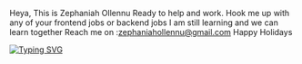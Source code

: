 Heya, This is Zephaniah Ollennu
Ready to help and work.
Hook me up with any of your frontend jobs or backend jobs
I am still learning and we can learn together 
Reach me on :zephaniahollennu@gmail.com
Happy Holidays

[![Typing SVG](https://readme-typing-svg.demolab.com?font=Sophia+Pro&weight=1000&size=25&pause=1000&color=AA00F7&center=true&width=666&lines=Computer+Scientist;Software+Engineer;Web+Developer;Mobile+App+Developer;Full+Stack+Developer;Linux+Expert)](https://git.io/typing-svg)
